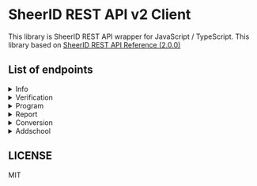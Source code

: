 # SheerID REST API v2 Client

This library is SheerID REST API wrapper for JavaScript / TypeScript. This library based on [SheerID REST API Reference (2.0.0)](https://developer.sheerid.com/rest-api)

## List of endpoints

<details>
<summary>Info</summary>

- [x] Retrieve build information

</details>

<details>
<summary>Verification</summary>

- [x] Submit * data against program
- [x] Get verification status
- [x] Get verification status by Tracking ID
- [x] Get the 10 most recent verification statuses by Tracking ID
- [x] Get verification details
- [ ] Get verification metadata
- [ ] Replace verification metadata
- [ ] Refire verification webhook
- [ ] Label a verification request
- [ ] Retrieves a barcode image for a given reward code
- [ ] Purge personal data (PII) from a verification
- [ ] Reset the limits for the provided verification
- [ ] Begin verification flow
- [ ] Expire the provided verification
- [ ] Submit * data
- [ ] Skip submission of Social Security Number
- [ ] Start SSO process
- [ ] Cancel SSO verification
- [ ] Submit email loop response
- [ ] Cancel email loop verification
- [ ] Retry email loop
- [ ] Retrieve email loop token
- [ ] Resume email loop
- [ ] Allow user to submit an alternate email address
- [ ] Submit SMS code
- [ ] Retry SMS code
- [ ] Upload documents
- [ ] Cancel documents upload
- [ ] Upload documents (deprecated)
- [ ] Mark uploading documents as completed
- [ ] Modify the result of a verification via overriding
- [ ] Initiate Marketplace verification
- [ ] Submit marketplace verification data
- [x] Get organization details

</details>

<details>
<summary>Program</summary>

- [x] Get program theme
- [x] Get the verification steps the given program may encounter in the verification flow.
- [x] Get organization
- [x] Establish verification limit
- [x] Delete verification limit
- [x] Create verification webhook
- [x] Delete verification webhook
- [x] Sends a link to the program

</details>

<details>
<summary>Report</summary>

- [x] Generate a verification report
- [x] Generate verification report for re-verification task
- [ ] Retrieve report generation status
- [ ] Download report
- [ ] List reporting fields

</details>

<details>
<summary>Conversion</summary>

- [ ] Store conversion information
- [ ] Store conversion information by Tracking ID

</details>

<details>
<summary>Addschool</summary>

- [x] Submit an add school request
- [x] Search for eligible schools by domain name as part of the add school flow
- [x] Search for eligible schools by name as part of the add school flow

</details>


## LICENSE

MIT
